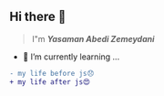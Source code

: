 ## Hi there 👋

 > I"m ***Yasaman Abedi Zemeydani***

- 🌱 I’m currently learning ...


```diff
- my life before js😞
+ my life after js😍 
```

